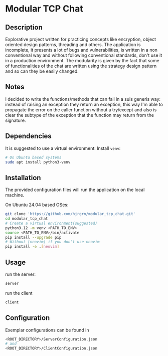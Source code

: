 # Modular TCP Chat



## Description

Explorative project written for practicing concepts like encryption, object oriented design patterns, threading and others.
The application is incomplete, it presents a lot of bugs and vulnerabilities, is written in a non conventional way and without following conventional standards, don't use it in a production environment.
The modularity is given by the fact that some of functionalities of the chat are written using the strategy design pattern and so can they be easily changed.


## Notes

I decided to write the functions/methods that can fail in a suis generis way: instead of raising an exception they return an exception,
this way I'm able to propagate the error on the caller function without a try/except and also is clear the subtype of the exception that
the function may return from the signature.


## Dependencies

It is suggested to use a virtual environment:
Install `venv`:
```bash
# On Ubuntu based systems
sudo apt install python3-venv
```


## Installation

The provided configuration files will run the application on the local machine.

On Ubuntu 24.04 based OSes:

```bash
git clone 'https://github.com/hjrgrn/modular_tcp_chat.git'
cd modular_tcp_chat
# Create a virtual environment(suggested)
python3.12 -m venv <PATH_TO_ENV>
source <PATH_TO_ENV>/bin/activate
pip install --upgrade pip
# Without [neovim] if you don't use neovim
pip install -e .[neovim]
```


## Usage

run the server:
```bash
server
```
run the client
```bash
client
```


## Configuration

Exemplar configurations can be found in
```bash
<ROOT_DIRECTORY>/ServerConfiguration.json
# and
<ROOT_DIRECTORY>/ClientConfiguration.json
```

